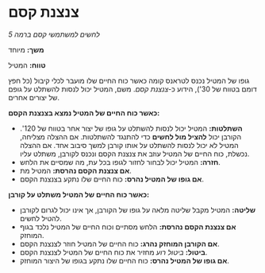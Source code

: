 # צנצנת קסם

*לחשים למשתמשי קסם ברמה 5*

**משך:** מיוחד

**טווח:** המטיל

גופו של המטיל נכנס לטראנס קומה כאשר כוח החיים שלו מועבר לכלי קיבול (כל חפץ דומם בטווח של 30'), הידוע כ-*צנצנת קסם*. משם, המטיל יכול לנסות להשתלט על גופם של יצורים אחרים.

**כאשר כוח החיים של המטיל נמצא בצנצנת הקסם:**

- **השתלטות:** המטיל יכול לנסות להשתלט על גופו של יצור אחר בטווח של 120'. הקורבן יכול **להציל מול לחשים** כדי להתנגד להשתלטות. אם ההצלה מצליחה, המטיל לא יכול לנסות להשתלט על אותו קורבן למשך סיבוב אחד. אם ההצלה נכשלת, כוח החיים של המטיל עוזב את צנצנת הקסם ונכנס לקורבן, משתלט עליו.
- **חזרה:** המטיל יכול לבחור לחזור לגופו בכל עת, מה שמסיים את הלחש.
- **אם צנצנת הקסם נהרסת:** המטיל מת.
- **אם גופו של המטיל נהרס:** כוח החיים שלו נתקע בצנצנת הקסם.

**כאשר כוח החיים של המטיל משתלט על קורבן:**

- **שליטה:** המטיל מקבל שליטה מלאה על גופו של הקורבן, אך אינו יכול לגרום לקורבן להטיל לחשים.
- **אם צנצנת הקסם נהרסת:** הלחש מסתיים וכוח החיים של המטיל נלכד בגוף המוחזק.
- **אם הקורבן המוחזק נהרג:** כוח החיים של המטיל חוזר לצנצנת הקסם.
- **ביטול:** *ביטול רוע* מחזיר את כוח החיים של המטיל לצנצנת הקסם.
- **אם גופו של המטיל נהרס:** כוח החיים שלו נתקע בגופו של היצור המוחזק.